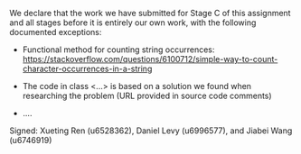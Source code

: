 We declare that the work we have submitted for Stage C of this assignment and all stages before it is entirely our own work, with the following documented exceptions:

* Functional method for counting string occurrences: https://stackoverflow.com/questions/6100712/simple-way-to-count-character-occurrences-in-a-string

* The code in class <...> is based on a solution we found when researching the problem (URL provided in source code comments)

*  ....

Signed: Xueting Ren (u6528362), Daniel Levy (u6996577), and Jiabei Wang (u6746919)
